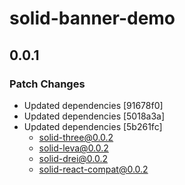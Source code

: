 # solid-banner-demo

## 0.0.1
### Patch Changes

- Updated dependencies [91678f0]
- Updated dependencies [5018a3a]
- Updated dependencies [5b261fc]
  - solid-three@0.0.2
  - solid-leva@0.0.2
  - solid-drei@0.0.2
  - solid-react-compat@0.0.2
